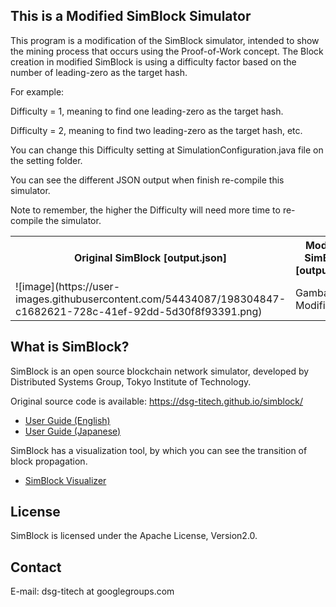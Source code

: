 ## This is a Modified SimBlock Simulator
This program is a modification of the SimBlock simulator, intended to show the mining process that occurs using the Proof-of-Work concept. The Block creation in modified SimBlock is using a difficulty factor based on the number of leading-zero as the target hash.

For example:

Difficulty = 1, meaning to find one leading-zero as the target hash.

Difficulty = 2, meaning to find two leading-zero as the target hash, etc.

You can change this Difficulty setting at SimulationConfiguration.java file on the setting folder.

You can see the different JSON output when finish re-compile this simulator.

Note to remember, the higher the Difficulty will need more time to re-compile the simulator.


<table>
  <tr>
    <th>Original SimBlock [output.json]</th>
    <th>Modified SimBlock [output.json]</th>
  </tr>
  <tr>
    <td>![image](https://user-images.githubusercontent.com/54434087/198304847-c1682621-728c-41ef-92dd-5d30f8f93391.png)</td>
    <td>Gambar Modified</td>
  </tr>
</table>


## What is SimBlock?

SimBlock is an open source blockchain network simulator, developed by Distributed Systems Group, Tokyo Institute of Technology.

Original source code is available:
https://dsg-titech.github.io/simblock/

- [User Guide (English)](https://github.com/dsg-titech/simblock/blob/master/docs/en/usage.md)
- [User Guide (Japanese)](https://github.com/dsg-titech/simblock/blob/master/docs/jp/usage.md)

SimBlock has a visualization tool, by which you can see the transition of block propagation.

- [SimBlock Visualizer](https://github.com/dsg-titech/simblock-visualizer)

## License

SimBlock is licensed under the Apache License, Version2.0.

## Contact

E-mail: dsg-titech at googlegroups.com
